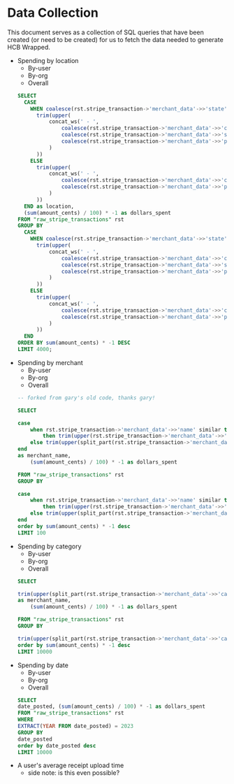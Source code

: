# Data Collection

This document serves as a collection of SQL queries that have been created (or need to be created) for us to fetch the data needed to generate HCB Wrapped.

* Spending by location
  * By-user
  * By-org
  * Overall
  ```sql
  SELECT
    CASE
      WHEN coalesce(rst.stripe_transaction->'merchant_data'->>'state', '') <> '' THEN
        trim(upper(
            concat_ws(' - ',
                coalesce(rst.stripe_transaction->'merchant_data'->>'country', ''),
                coalesce(rst.stripe_transaction->'merchant_data'->>'state', ''),
                coalesce(rst.stripe_transaction->'merchant_data'->>'postal_code', '')
            )
        ))
      ELSE
        trim(upper(
            concat_ws(' - ',
                coalesce(rst.stripe_transaction->'merchant_data'->>'country', ''),
                coalesce(rst.stripe_transaction->'merchant_data'->>'postal_code', '')
            )
        ))
    END as location,
    (sum(amount_cents) / 100) * -1 as dollars_spent
  FROM "raw_stripe_transactions" rst
  GROUP BY
    CASE
      WHEN coalesce(rst.stripe_transaction->'merchant_data'->>'state', '') <> '' THEN
        trim(upper(
            concat_ws(' - ',
                coalesce(rst.stripe_transaction->'merchant_data'->>'country', ''),
                coalesce(rst.stripe_transaction->'merchant_data'->>'state', ''),
                coalesce(rst.stripe_transaction->'merchant_data'->>'postal_code', '')
            )
        ))
      ELSE
        trim(upper(
            concat_ws(' - ',
                coalesce(rst.stripe_transaction->'merchant_data'->>'country', ''),
                coalesce(rst.stripe_transaction->'merchant_data'->>'postal_code', '')
            )
        ))
    END
  ORDER BY sum(amount_cents) * -1 DESC
  LIMIT 4000;
  ```
* Spending by merchant
  * By-user
  * By-org
  * Overall
  ```sql
  -- forked from gary's old code, thanks gary!
  
  SELECT
  
  case
      when rst.stripe_transaction->'merchant_data'->>'name' similar to '(SQ|GOOGLE|TST|RAZ|INF|PayUp|IN|INT|\*)%'
          then trim(upper(rst.stripe_transaction->'merchant_data'->>'name'))
      else trim(upper(split_part(rst.stripe_transaction->'merchant_data'->>'name', '*', 1)))
  end
  as merchant_name, 
      (sum(amount_cents) / 100) * -1 as dollars_spent
  
  FROM "raw_stripe_transactions" rst
  GROUP BY
  
  case
      when rst.stripe_transaction->'merchant_data'->>'name' similar to '(SQ|GOOGLE|TST|RAZ|INF|PayUp|IN|INT|\*)%'
          then trim(upper(rst.stripe_transaction->'merchant_data'->>'name'))
      else trim(upper(split_part(rst.stripe_transaction->'merchant_data'->>'name', '*', 1)))
  end
  order by sum(amount_cents) * -1 desc
  LIMIT 100
  ```
* Spending by category
  * By-user
  * By-org
  * Overall
  ```sql
  SELECT

  trim(upper(split_part(rst.stripe_transaction->'merchant_data'->>'category', '*', 1)))
  as merchant_name, 
      (sum(amount_cents) / 100) * -1 as dollars_spent
  
  FROM "raw_stripe_transactions" rst
  GROUP BY
  
  trim(upper(split_part(rst.stripe_transaction->'merchant_data'->>'category', '*', 1)))
  order by sum(amount_cents) * -1 desc
  LIMIT 10000
  ```
* Spending by date
  * By-user
  * By-org
  * Overall
  ```sql
  SELECT
  date_posted, (sum(amount_cents) / 100) * -1 as dollars_spent
  FROM "raw_stripe_transactions" rst
  WHERE
  EXTRACT(YEAR FROM date_posted) = 2023
  GROUP BY
  date_posted
  order by date_posted desc
  LIMIT 10000
  ```
* A user's average receipt upload time
  * side note: is this even possible?

